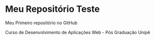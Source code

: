 # Meu Repositório Teste

Meu Primeiro repositório no GitHub 

Curso de Desenvolvimento de Aplicações Web - Pós Graduação Unipê

